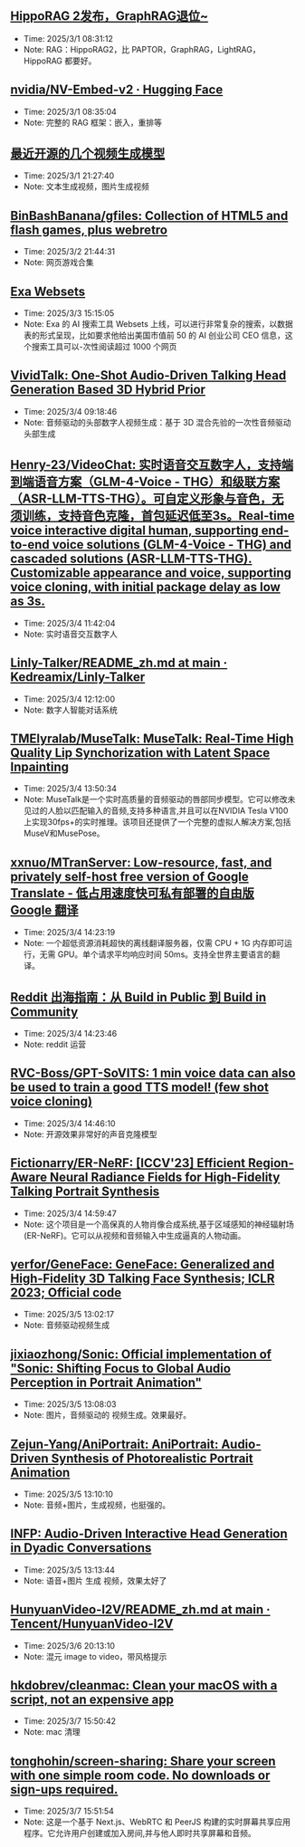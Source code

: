
## [HippoRAG 2发布，GraphRAG退位~](https://mp.weixin.qq.com/s/AcvZH3Aj2CfXO3QBOFkybw)
- Time: 2025/3/1 08:31:12
- Note: RAG：HippoRAG2，比 PAPTOR，GraphRAG，LightRAG，HippoRAG 都要好。

## [nvidia/NV-Embed-v2 · Hugging Face](https://huggingface.co/nvidia/NV-Embed-v2)
- Time: 2025/3/1 08:35:04
- Note: 完整的 RAG 框架：嵌入，重排等

## [最近开源的几个视频生成模型](https://mp.weixin.qq.com/s/lslc-RFdCbApKLLJURfs7A)
- Time: 2025/3/1 21:27:40
- Note: 文本生成视频，图片生成视频

## [BinBashBanana/gfiles: Collection of HTML5 and flash games, plus webretro](https://github.com/BinBashBanana/gfiles)
- Time: 2025/3/2 21:44:31
- Note: 网页游戏合集

## [Exa Websets](https://websets.exa.ai/)
- Time: 2025/3/3 15:15:05
- Note: Exa 的 AI 搜索工具 Websets 上线，可以进行非常复杂的搜索，以数据表的形式呈现，比如要求他给出美国市值前 50 的 AI 创业公司 CEO 信息，这个搜索工具可以-次性阅读超过 1000 个网页

## [VividTalk: One-Shot Audio-Driven Talking Head Generation Based 3D Hybrid Prior](https://humanaigc.github.io/vivid-talk/)
- Time: 2025/3/4 09:18:46
- Note: 音频驱动的头部数字人视频生成：基于 3D 混合先验的一次性音频驱动头部生成

## [Henry-23/VideoChat: 实时语音交互数字人，支持端到端语音方案（GLM-4-Voice - THG）和级联方案（ASR-LLM-TTS-THG）。可自定义形象与音色，无须训练，支持音色克隆，首包延迟低至3s。Real-time voice interactive digital human, supporting end-to-end voice solutions (GLM-4-Voice - THG) and cascaded solutions (ASR-LLM-TTS-THG). Customizable appearance and voice, supporting voice cloning, with initial package delay as low as 3s.](https://github.com/Henry-23/VideoChat?tab=readme-ov-file)
- Time: 2025/3/4 11:42:04
- Note: 实时语音交互数字人

## [Linly-Talker/README_zh.md at main · Kedreamix/Linly-Talker](https://github.com/Kedreamix/Linly-Talker/blob/main/README_zh.md)
- Time: 2025/3/4 12:12:00
- Note: 数字人智能对话系统

## [TMElyralab/MuseTalk: MuseTalk: Real-Time High Quality Lip Synchorization with Latent Space Inpainting](https://github.com/TMElyralab/MuseTalk)
- Time: 2025/3/4 13:50:34
- Note: MuseTalk是一个实时高质量的音频驱动的唇部同步模型。它可以修改未见过的人脸以匹配输入的音频,支持多种语言,并且可以在NVIDIA Tesla V100上实现30fps+的实时推理。该项目还提供了一个完整的虚拟人解决方案,包括MuseV和MusePose。

## [xxnuo/MTranServer: Low-resource, fast, and privately self-host free version of Google Translate - 低占用速度快可私有部署的自由版 Google 翻译](https://github.com/xxnuo/MTranServer)
- Time: 2025/3/4 14:23:19
- Note: 一个超低资源消耗超快的离线翻译服务器，仅需 CPU + 1G 内存即可运行，无需 GPU。单个请求平均响应时间 50ms。支持全世界主要语言的翻译。

## [Reddit 出海指南：从 Build in Public 到 Build in Community](https://mp.weixin.qq.com/s/pQ_PzwoP7_Db51guGerIhQ)
- Time: 2025/3/4 14:23:46
- Note: reddit 运营

## [RVC-Boss/GPT-SoVITS: 1 min voice data can also be used to train a good TTS model! (few shot voice cloning)](https://github.com/RVC-Boss/GPT-SoVITS)
- Time: 2025/3/4 14:46:10
- Note: 开源效果非常好的声音克隆模型

## [Fictionarry/ER-NeRF: [ICCV'23] Efficient Region-Aware Neural Radiance Fields for High-Fidelity Talking Portrait Synthesis](https://github.com/Fictionarry/ER-NeRF)
- Time: 2025/3/4 14:59:47
- Note: 这个项目是一个高保真的人物肖像合成系统,基于区域感知的神经辐射场(ER-NeRF)。它可以从视频和音频输入中生成逼真的人物动画。

## [yerfor/GeneFace: GeneFace: Generalized and High-Fidelity 3D Talking Face Synthesis; ICLR 2023; Official code](https://github.com/yerfor/GeneFace)
- Time: 2025/3/5 13:02:17
- Note: 音频驱动视频生成

## [jixiaozhong/Sonic: Official implementation of "Sonic: Shifting Focus to Global Audio Perception in Portrait Animation"](https://github.com/jixiaozhong/Sonic?tab=readme-ov-file)
- Time: 2025/3/5 13:08:03
- Note: 图片，音频驱动的 视频生成。效果最好。

## [Zejun-Yang/AniPortrait: AniPortrait: Audio-Driven Synthesis of Photorealistic Portrait Animation](https://github.com/Zejun-Yang/AniPortrait)
- Time: 2025/3/5 13:10:10
- Note: 音频+图片，生成视频，也挺强的。

## [INFP: Audio-Driven Interactive Head Generation in Dyadic Conversations](https://grisoon.github.io/INFP/)
- Time: 2025/3/5 13:13:44
- Note: 语音+图片 生成 视频，效果太好了

## [HunyuanVideo-I2V/README_zh.md at main · Tencent/HunyuanVideo-I2V](https://github.com/Tencent/HunyuanVideo-I2V/blob/main/README_zh.md)
- Time: 2025/3/6 20:13:10
- Note: 混元 image to video，带风格提示

## [hkdobrev/cleanmac: Clean your macOS with a script, not an expensive app](https://github.com/hkdobrev/cleanmac)
- Time: 2025/3/7 15:50:42
- Note: mac 清理

## [tonghohin/screen-sharing: Share your screen with one simple room code. No downloads or sign-ups required.](https://github.com/tonghohin/screen-sharing)
- Time: 2025/3/7 15:51:54
- Note: 这是一个基于 Next.js、WebRTC 和 PeerJS 构建的实时屏幕共享应用程序。它允许用户创建或加入房间,并与他人即时共享屏幕和音频。
